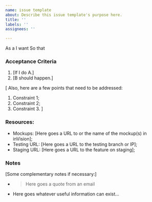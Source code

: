 ```yaml
---
name: issue template
about: Describe this issue template's purpose here.
title: ''
labels: ''
assignees: ''

---
```


As a <user or stakeholder type>
I want <some software feature>
So that <some business value>
  
<!-- OR : 
User [x] needs to [y] so that they can [z] -->
  



### Acceptance Criteria

1. [If I do A.]
1. [B should happen.]

[
Also, here are a few points that need to be addressed:

1. Constraint 1;
1. Constraint 2;
1. Constraint 3.
]


### Resources:

* Mockups: [Here goes a URL to or the name of the mockup(s) in inVision];
* Testing URL: [Here goes a URL to the testing branch or IP];
* Staging URL: [Here goes a URL to the feature on staging];


### Notes

[Some complementary notes if necessary:]

* > Here goes a quote from an email
* Here goes whatever useful information can exist…
